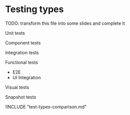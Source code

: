# Testing types

TODO: transform this file into some slides and complete it

Unit tests

Component tests

Integration tests

Functional tests

- E2E
- UI Integration

Visual tests

Snapshot tests

!INCLUDE "test-types-comparison.md"
